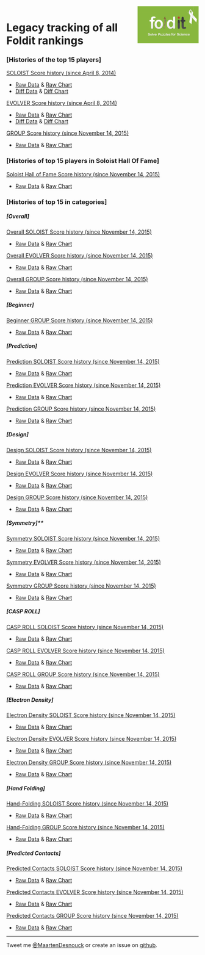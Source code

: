 <img src="https://raw.githubusercontent.com/MaartenDesnouck/foldit-tracking/master/images/foldit.png" alt="foldit" title="gas" align="right" height="97" width="160"/>

# Legacy tracking of all Foldit rankings

### [Histories of the top 15 players]

[SOLOIST Score history (since April 8, 2014)](https://docs.google.com/spreadsheets/d/1WZZHdeqkkZOKjsucd4hoBwzsL-Zjcv7ns65m3QGwaXA/edit?usp=sharing#gid=0)

- [Raw Data](https://docs.google.com/spreadsheets/d/1WZZHdeqkkZOKjsucd4hoBwzsL-Zjcv7ns65m3QGwaXA/edit?usp=sharing#gid=1) & [Raw Chart](https://docs.google.com/spreadsheets/d/1WZZHdeqkkZOKjsucd4hoBwzsL-Zjcv7ns65m3QGwaXA/edit?usp=sharing#gid=1007516568)
- [Diff Data](https://docs.google.com/spreadsheets/d/1WZZHdeqkkZOKjsucd4hoBwzsL-Zjcv7ns65m3QGwaXA/edit?usp=sharing#gid=1033807711) & [Diff Chart](https://docs.google.com/spreadsheets/d/1WZZHdeqkkZOKjsucd4hoBwzsL-Zjcv7ns65m3QGwaXA/edit?usp=sharing#gid=418616725)

[EVOLVER Score history (since April 8, 2014)](https://docs.google.com/spreadsheets/d/1LKtnhpSPJ4E-5v4gokUeJynISEdq_n2yUh9iFg0p3KQ/edit?usp=sharing#gid=0)

- [Raw Data](https://docs.google.com/spreadsheets/d/1LKtnhpSPJ4E-5v4gokUeJynISEdq_n2yUh9iFg0p3KQ/edit?usp=sharing#gid=1) & [Raw Chart](https://docs.google.com/spreadsheets/d/1LKtnhpSPJ4E-5v4gokUeJynISEdq_n2yUh9iFg0p3KQ/edit?usp=sharing#gid=999074746)
- [Diff Data](https://docs.google.com/spreadsheets/d/1LKtnhpSPJ4E-5v4gokUeJynISEdq_n2yUh9iFg0p3KQ/edit?usp=sharing#gid=76568666) & [Diff Chart](https://docs.google.com/spreadsheets/d/1LKtnhpSPJ4E-5v4gokUeJynISEdq_n2yUh9iFg0p3KQ/edit?usp=sharing#gid=1606659025)

[GROUP Score history (since November 14, 2015)](https://docs.google.com/spreadsheets/d/11liJ-M2qfa8qTL6QVW01sSrcK-xieNyajWWIgqlar4s/edit#gid=0)

- [Raw Data](https://docs.google.com/spreadsheets/d/11liJ-M2qfa8qTL6QVW01sSrcK-xieNyajWWIgqlar4s/edit#gid=1) & [Raw Chart](https://docs.google.com/spreadsheets/d/11liJ-M2qfa8qTL6QVW01sSrcK-xieNyajWWIgqlar4s/edit#gid=1007516568)

### [Histories of top 15 players in Soloist Hall Of Fame]

[Soloist Hall of Fame Score history (since November 14, 2015)](https://docs.google.com/spreadsheets/d/1LFSq6lMSPqfDs4PaV6grQB0PRHCs_3_QdJPSUdAcG9o/edit?usp=sharing#gid=0)

- [Raw Data](https://docs.google.com/spreadsheets/d/1LFSq6lMSPqfDs4PaV6grQB0PRHCs_3_QdJPSUdAcG9o/edit?usp=sharing#gid=1) & [Raw Chart](https://docs.google.com/spreadsheets/d/1LFSq6lMSPqfDs4PaV6grQB0PRHCs_3_QdJPSUdAcG9o/edit?usp=sharing#gid=1007516568)

### [Histories of top 15 in categories]

##### [Overall]

[Overall SOLOIST Score history (since November 14, 2015)](https://docs.google.com/spreadsheets/d/198kKh5tsP6OMyiKsbreHMD46XLM8iXzrlyEHaHNA9J8/edit?usp=sharing#gid=0)

- [Raw Data](https://docs.google.com/spreadsheets/d/198kKh5tsP6OMyiKsbreHMD46XLM8iXzrlyEHaHNA9J8/edit?usp=sharing#gid=1) & [Raw Chart](https://docs.google.com/spreadsheets/d/198kKh5tsP6OMyiKsbreHMD46XLM8iXzrlyEHaHNA9J8/edit?usp=sharing#gid=1007516568)

[Overall EVOLVER Score history (since November 14, 2015)](https://docs.google.com/spreadsheets/d/1Ku3KYtnwf15uEbXsqsg4i_bIgyjofK8LBqSS5bzGPM4/edit#gid=0)

- [Raw Data](https://docs.google.com/spreadsheets/d/1Ku3KYtnwf15uEbXsqsg4i_bIgyjofK8LBqSS5bzGPM4/edit#gid=1) & [Raw Chart](https://docs.google.com/spreadsheets/d/1Ku3KYtnwf15uEbXsqsg4i_bIgyjofK8LBqSS5bzGPM4/edit#gid=1007516568)

[Overall GROUP Score history (since November 14, 2015)](https://docs.google.com/spreadsheets/d/1J40vqvqFB0Kmr05mPi_5jRTdL-kMb5uCSFF7RXWfXGk/edit#gid=0)

- [Raw Data](https://docs.google.com/spreadsheets/d/1J40vqvqFB0Kmr05mPi_5jRTdL-kMb5uCSFF7RXWfXGk/edit#gid=1) & [Raw Chart](https://docs.google.com/spreadsheets/d/1J40vqvqFB0Kmr05mPi_5jRTdL-kMb5uCSFF7RXWfXGk/edit#gid=1007516568)

##### [Beginner]

[Beginner GROUP Score history (since November 14, 2015)](https://docs.google.com/spreadsheets/d/1ZRXYKX5AQWHeGI9sC2H4dpo1DMUSHEXHuJhooarNmBY/edit#gid=0)

- [Raw Data](https://docs.google.com/spreadsheets/d/1ZRXYKX5AQWHeGI9sC2H4dpo1DMUSHEXHuJhooarNmBY/edit#gid=1) & [Raw Chart](https://docs.google.com/spreadsheets/d/1ZRXYKX5AQWHeGI9sC2H4dpo1DMUSHEXHuJhooarNmBY/edit#gid=1007516568)

##### [Prediction]

[Prediction SOLOIST Score history (since November 14, 2015)](https://docs.google.com/spreadsheets/d/1WW76RrTYOvoB4DCcyuA1Tdf-o8qSWM3ObWjdtLvo0lo/edit?usp=sharing#gid=0)

- [Raw Data](https://docs.google.com/spreadsheets/d/1WW76RrTYOvoB4DCcyuA1Tdf-o8qSWM3ObWjdtLvo0lo/edit?usp=sharing#gid=1) & [Raw Chart](https://docs.google.com/spreadsheets/d/1WW76RrTYOvoB4DCcyuA1Tdf-o8qSWM3ObWjdtLvo0lo/edit?usp=sharing#gid=1007516568)

[Prediction EVOLVER Score history (since November 14, 2015)](https://docs.google.com/spreadsheets/d/10Wtz7CCcGJtPSv6zffm0tdtjFn7EReJnZSA4STTY4iU/edit#gid=0)

- [Raw Data](https://docs.google.com/spreadsheets/d/10Wtz7CCcGJtPSv6zffm0tdtjFn7EReJnZSA4STTY4iU/edit#gid=1) & [Raw Chart](https://docs.google.com/spreadsheets/d/10Wtz7CCcGJtPSv6zffm0tdtjFn7EReJnZSA4STTY4iU/edit#gid=1007516568)

[Prediction GROUP Score history (since November 14, 2015)](https://docs.google.com/spreadsheets/d/1Cxz29S6wXEGif_5rsh67bWSZzLborTAiA8ShbwZgrvM/edit#gid=0)

- [Raw Data](https://docs.google.com/spreadsheets/d/1Cxz29S6wXEGif_5rsh67bWSZzLborTAiA8ShbwZgrvM/edit#gid=1) & [Raw Chart](https://docs.google.com/spreadsheets/d/1Cxz29S6wXEGif_5rsh67bWSZzLborTAiA8ShbwZgrvM/edit#gid=1007516568)

##### [Design]

[Design SOLOIST Score history (since November 14, 2015)](https://docs.google.com/spreadsheets/d/1jvafeHNZsbfzCbrXNzKFnuPO9-YcNh0Szbgnirjydzo/edit?usp=sharing#gid=0)

- [Raw Data](https://docs.google.com/spreadsheets/d/1jvafeHNZsbfzCbrXNzKFnuPO9-YcNh0Szbgnirjydzo/edit?usp=sharing#gid=1) & [Raw Chart](https://docs.google.com/spreadsheets/d/1jvafeHNZsbfzCbrXNzKFnuPO9-YcNh0Szbgnirjydzo/edit?usp=sharing#gid=1007516568)

[Design EVOLVER Score history (since November 14, 2015)](https://docs.google.com/spreadsheets/d/10cObY46qpDDP2OUGgW3wdjUHhRFuCMomoe0i_W3bGLU/edit#gid=0)

- [Raw Data](https://docs.google.com/spreadsheets/d/10cObY46qpDDP2OUGgW3wdjUHhRFuCMomoe0i_W3bGLU/edit#gid=1) & [Raw Chart](https://docs.google.com/spreadsheets/d/10cObY46qpDDP2OUGgW3wdjUHhRFuCMomoe0i_W3bGLU/edit#gid=1007516568)

[Design GROUP Score history (since November 14, 2015)](https://docs.google.com/spreadsheets/d/1MJY8H730gDdtH53ZZpPBR9axId99R3FfCGk6ILAVwrs/edit#gid=0)

- [Raw Data](https://docs.google.com/spreadsheets/d/1MJY8H730gDdtH53ZZpPBR9axId99R3FfCGk6ILAVwrs/edit#gid=1) & [Raw Chart](https://docs.google.com/spreadsheets/d/1MJY8H730gDdtH53ZZpPBR9axId99R3FfCGk6ILAVwrs/edit#gid=1007516568)

##### [Symmetry]**

[Symmetry SOLOIST Score history (since November 14, 2015)](https://docs.google.com/spreadsheets/d/1wv4PgNfVzMmedjUuIlH5VGTZqn_Mz4dYS6N3RxLjkgI/edit?usp=sharing#gid=0)

- [Raw Data](https://docs.google.com/spreadsheets/d/1wv4PgNfVzMmedjUuIlH5VGTZqn_Mz4dYS6N3RxLjkgI/edit?usp=sharing#gid=1) & [Raw Chart](https://docs.google.com/spreadsheets/d/1wv4PgNfVzMmedjUuIlH5VGTZqn_Mz4dYS6N3RxLjkgI/edit?usp=sharing#gid=1007516568)

[Symmetry EVOLVER Score history (since November 14, 2015)](https://docs.google.com/spreadsheets/d/1XKcDXPSg6zczIFS6S2BkRhT0MMisbYdPcXuRwdLypkc/edit#gid=0)

- [Raw Data](https://docs.google.com/spreadsheets/d/1XKcDXPSg6zczIFS6S2BkRhT0MMisbYdPcXuRwdLypkc/edit#gid=1) & [Raw Chart](https://docs.google.com/spreadsheets/d/1XKcDXPSg6zczIFS6S2BkRhT0MMisbYdPcXuRwdLypkc/edit#gid=1007516568)

[Symmetry GROUP Score history (since November 14, 2015)](https://docs.google.com/spreadsheets/d/1zDHckTqWlT72iuwRT4ApuiCsCnJ9PoTCEiMyiVj0EaU/edit#gid=0)

- [Raw Data](https://docs.google.com/spreadsheets/d/1zDHckTqWlT72iuwRT4ApuiCsCnJ9PoTCEiMyiVj0EaU/edit#gid=1) & [Raw Chart](https://docs.google.com/spreadsheets/d/1zDHckTqWlT72iuwRT4ApuiCsCnJ9PoTCEiMyiVj0EaU/edit#gid=1007516568)

##### [CASP ROLL]

[CASP ROLL SOLOIST Score history (since November 14, 2015)](https://docs.google.com/spreadsheets/d/1MKCt95g5m86vCckq6jatEqlGqK6J5YoIZ25frT5P6ek/edit?usp=sharing#gid=0)

- [Raw Data](https://docs.google.com/spreadsheets/d/1MKCt95g5m86vCckq6jatEqlGqK6J5YoIZ25frT5P6ek/edit?usp=sharing#gid=1) & [Raw Chart](https://docs.google.com/spreadsheets/d/1MKCt95g5m86vCckq6jatEqlGqK6J5YoIZ25frT5P6ek/edit?usp=sharing#gid=1007516568)

[CASP ROLL EVOLVER Score history (since November 14, 2015)](https://docs.google.com/spreadsheets/d/1Vc8mwa0y2reJK07qNvdCURs6lnL4lrF24duiRn4lnds/edit#gid=0)

- [Raw Data](https://docs.google.com/spreadsheets/d/1Vc8mwa0y2reJK07qNvdCURs6lnL4lrF24duiRn4lnds/edit#gid=1) & [Raw Chart](https://docs.google.com/spreadsheets/d/1Vc8mwa0y2reJK07qNvdCURs6lnL4lrF24duiRn4lnds/edit#gid=1007516568)

[CASP ROLL GROUP Score history (since November 14, 2015)](https://docs.google.com/spreadsheets/d/1XuRSYYLLVvRDjxZLMlI5xtAdrXyWoDZdC1Eid-6AId0/edit#gid=0)

- [Raw Data](https://docs.google.com/spreadsheets/d/1XuRSYYLLVvRDjxZLMlI5xtAdrXyWoDZdC1Eid-6AId0/edit#gid=1) & [Raw Chart](https://docs.google.com/spreadsheets/d/1XuRSYYLLVvRDjxZLMlI5xtAdrXyWoDZdC1Eid-6AId0/edit#gid=1007516568)

##### [Electron Density]

[Electron Density SOLOIST Score history (since November 14, 2015)](https://docs.google.com/spreadsheets/d/1RA7qyRE7tLqRREWt3u3v7443s6-TUg7r3zF2S9smfPc/edit?usp=sharing#gid=0)

- [Raw Data](https://docs.google.com/spreadsheets/d/1RA7qyRE7tLqRREWt3u3v7443s6-TUg7r3zF2S9smfPc/edit?usp=sharing#gid=1) & [Raw Chart](https://docs.google.com/spreadsheets/d/1RA7qyRE7tLqRREWt3u3v7443s6-TUg7r3zF2S9smfPc/edit?usp=sharing#gid=1007516568)

[Electron Density EVOLVER Score history (since November 14, 2015)](https://docs.google.com/spreadsheets/d/1SvNgg7evzEl9GfnBsvXieWKvBBxFBL_Yk0Nf6mqrgjY/edit#gid=0)

- [Raw Data](https://docs.google.com/spreadsheets/d/1SvNgg7evzEl9GfnBsvXieWKvBBxFBL_Yk0Nf6mqrgjY/edit#gid=1) & [Raw Chart](https://docs.google.com/spreadsheets/d/1SvNgg7evzEl9GfnBsvXieWKvBBxFBL_Yk0Nf6mqrgjY/edit#gid=1007516568)

[Electron Density GROUP Score history (since November 14, 2015)](https://docs.google.com/spreadsheets/d/1oKgiY8LVd848GgMZAzVDrvLYt3a1niUTL79zkgJyiUM/edit#gid=0)

- [Raw Data](https://docs.google.com/spreadsheets/d/1oKgiY8LVd848GgMZAzVDrvLYt3a1niUTL79zkgJyiUM/edit#gid=1) & [Raw Chart](https://docs.google.com/spreadsheets/d/1oKgiY8LVd848GgMZAzVDrvLYt3a1niUTL79zkgJyiUM/edit#gid=1007516568)

##### [Hand Folding]

[Hand-Folding SOLOIST Score history (since November 14, 2015)](https://docs.google.com/spreadsheets/d/1l7wu_JjLkdu_hFrXm9WXLHR2x5vIM3hW1xnfoi2nLWE/edit?usp=sharing#gid=0)

- [Raw Data](https://docs.google.com/spreadsheets/d/1l7wu_JjLkdu_hFrXm9WXLHR2x5vIM3hW1xnfoi2nLWE/edit?usp=sharing#gid=1) & [Raw Chart](https://docs.google.com/spreadsheets/d/1l7wu_JjLkdu_hFrXm9WXLHR2x5vIM3hW1xnfoi2nLWE/edit?usp=sharing#gid=1007516568)

[Hand-Folding GROUP Score history (since November 14, 2015)](https://docs.google.com/spreadsheets/d/1CBN0LD4uarynfxZ36IAEYM69AeaKDAIvC6RdcsWCTsY/edit#gid=0)

- [Raw Data](https://docs.google.com/spreadsheets/d/1CBN0LD4uarynfxZ36IAEYM69AeaKDAIvC6RdcsWCTsY/edit#gid=1) & [Raw Chart](https://docs.google.com/spreadsheets/d/1CBN0LD4uarynfxZ36IAEYM69AeaKDAIvC6RdcsWCTsY/edit#gid=1007516568)

##### [Predicted Contacts]

[Predicted Contacts SOLOIST Score history (since November 14, 2015)](https://docs.google.com/spreadsheets/d/1I3Gr0m4gssPk8AER4mHiJOBYdRElcC_jRpBcwQ3RLnU/edit?usp=sharing#gid=0)

- [Raw Data](https://docs.google.com/spreadsheets/d/1I3Gr0m4gssPk8AER4mHiJOBYdRElcC_jRpBcwQ3RLnU/edit?usp=sharing#gid=1) & [Raw Chart](https://docs.google.com/spreadsheets/d/1I3Gr0m4gssPk8AER4mHiJOBYdRElcC_jRpBcwQ3RLnU/edit?usp=sharing#gid=1007516568)

[Predicted Contacts EVOLVER Score history (since November 14, 2015)](https://docs.google.com/spreadsheets/d/1UZr3RzlfWr2poZE9NgROyRH1F9rUvGYIwOg_REzx3F8/edit#gid=0)

- [Raw Data](https://docs.google.com/spreadsheets/d/1UZr3RzlfWr2poZE9NgROyRH1F9rUvGYIwOg_REzx3F8/edit#gid=1) & [Raw Chart](https://docs.google.com/spreadsheets/d/1UZr3RzlfWr2poZE9NgROyRH1F9rUvGYIwOg_REzx3F8/edit#gid=1007516568)

[Predicted Contacts GROUP Score history (since November 14, 2015)](https://docs.google.com/spreadsheets/d/1ONQje7coUdaq0W5dUdSezGqCgvllNa3ocw0R-dGN65w/edit#gid=0)

- [Raw Data](https://docs.google.com/spreadsheets/d/1ONQje7coUdaq0W5dUdSezGqCgvllNa3ocw0R-dGN65w/edit#gid=1) & [Raw Chart](https://docs.google.com/spreadsheets/d/1ONQje7coUdaq0W5dUdSezGqCgvllNa3ocw0R-dGN65w/edit#gid=1007516568)

--------------------------------------------------------------------------------

Tweet me [@MaartenDesnouck](https://twitter.com/MaartenDesnouck) or create an issue on [github](https://github.com/MaartenDesnouck/foldit-tracking/issues/new).
